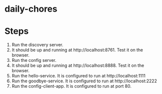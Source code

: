 # daily-chores


# Steps
1. Run the discovery server. 
2. It should be up and running at http://localhost:8761. Test it on the browser.
3. Run the config server.
4. It should be up and running at http://localhost:8888. Test it on the browser.
5. Run the hello-service. It is configured to run at http://localhost:1111
6. Run the goodbye-service. It is configured to run at http://localhost:2222
7. Run the config-client-app. It is configured to run at port 80.
